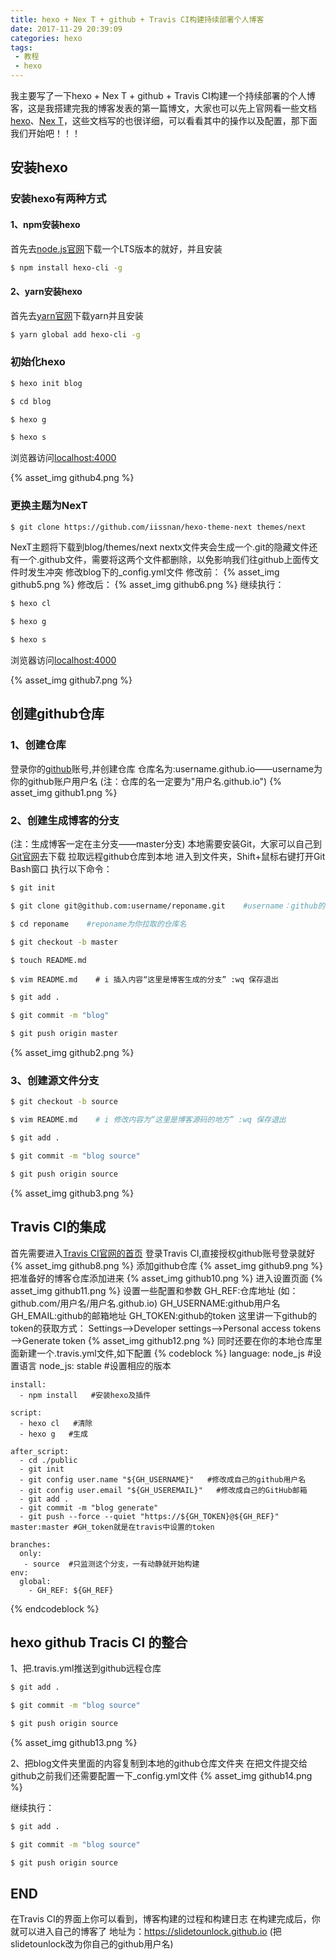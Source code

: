 ```yaml
---
title: hexo + Nex T + github + Travis CI构建持续部署个人博客
date: 2017-11-29 20:39:09
categories: hexo
tags: 
 - 教程 
 - hexo
---
```

我主要写了一下hexo + Nex T + github + Travis CI构建一个持续部署的个人博客，这是我搭建完我的博客发表的第一篇博文，大家也可以先上官网看一些文档[hexo](https://hexo.io/zh-cn/docs/)、[Nex T](http://theme-next.iissnan.com/)，这些文档写的也很详细，可以看看其中的操作以及配置，那下面我们开始吧！！！

## 安装hexo

### 安装hexo有两种方式

#### 1、npm安装hexo

首先去[node.js官网](https://nodejs.org/zh-cn/)下载一个LTS版本的就好，并且安装

``` bash
$ npm install hexo-cli -g
```

#### 2、yarn安装hexo

首先去[yarn官网](https://yarnpkg.com/zh-Hans/)下载yarn并且安装

``` bash
$ yarn global add hexo-cli -g
```

### 初始化hexo

``` bash
$ hexo init blog
```
``` bash
$ cd blog
```
``` bash
$ hexo g
```
``` bash
$ hexo s
```

浏览器访问[localhost:4000](localhost:4000)

{% asset_img github4.png %}

### 更换主题为NexT

``` bash
$ git clone https://github.com/iissnan/hexo-theme-next themes/next
```
NexT主题将下载到blog/themes/next
nextx文件夹会生成一个.git的隐藏文件还有一个.github文件，需要将这两个文件都删除，以免影响我们往github上面传文件时发生冲突
修改blog下的_config.yml文件
修改前：
{% asset_img github5.png %}
修改后：
{% asset_img github6.png %}
继续执行：
``` bash
$ hexo cl
```
``` bash
$ hexo g
```
``` bash
$ hexo s
```

浏览器访问[localhost:4000](localhost:4000)

{% asset_img github7.png %}

## 创建github仓库

### 1、创建仓库
登录你的[github](https://github.com/)账号,并创建仓库
仓库名为:username.github.io——username为你的github账户用户名
(注：仓库的名一定要为"用户名.github.io")
{% asset_img github1.png %} 

### 2、创建生成博客的分支
(注：生成博客一定在主分支——master分支)
本地需要安装Git，大家可以自己到[Git官网](https://git-scm.com/)去下载
拉取远程github仓库到本地
进入到文件夹，Shift+鼠标右键打开Git Bash窗口
执行以下命令：
``` bash
$ git init
```
``` bash
$ git clone git@github.com:username/reponame.git    #username：github的账户名，reponame：仓库名
```
``` bash
$ cd reponame    #reponame为你拉取的仓库名
```
``` bash
$ git checkout -b master
```
``` bash
$ touch README.md
```
``` base
$ vim README.md    # i 插入内容“这里是博客生成的分支” :wq 保存退出
```
``` bash
$ git add .
```
``` bash
$ git commit -m "blog"
```
``` bash
$ git push origin master
```
{% asset_img github2.png %}

### 3、创建源文件分支
``` bash
$ git checkout -b source
```
``` bash
$ vim README.md    # i 修改内容为“这里是博客源码的地方” :wq 保存退出
```
``` bash
$ git add .
```
``` bash
$ git commit -m "blog source"
```
``` bash
$ git push origin source
```
{% asset_img github3.png %}

## Travis CI的集成
首先需要进入[Travis CI官网的首页](https://www.travis-ci.org/)
登录Travis CI,直接授权github账号登录就好
{% asset_img github8.png %}
添加github仓库
{% asset_img github9.png %}
把准备好的博客仓库添加进来
{% asset_img github10.png %}
进入设置页面
{% asset_img github11.png %}
设置一些配置和参数
GH_REF:仓库地址 (如：github.com/用户名/用户名.github.io)
GH_USERNAME:github用户名
GH_EMAIL:github的邮箱地址
GH_TOKEN:github的token
这里讲一下github的token的获取方式：
Settings——>Developer settings——>Personal access tokens——>Generate token
{% asset_img github12.png %}
同时还要在你的本地仓库里面新建一个.travis.yml文件,如下配置
{% codeblock %}
    language: node_js   #设置语言
    node_js: stable     #设置相应的版本
    
    install:
      - npm install   #安装hexo及插件
    
    script:
      - hexo cl   #清除
      - hexo g   #生成
    
    after_script:
      - cd ./public
      - git init
      - git config user.name "${GH_USERNAME}"   #修改成自己的github用户名
      - git config user.email "${GH_USEREMAIL}"   #修改成自己的GitHub邮箱
      - git add .
      - git commit -m "blog generate"
      - git push --force --quiet "https://${GH_TOKEN}@${GH_REF}" master:master #GH_token就是在travis中设置的token
    
    branches:
      only:
       - source  #只监测这个分支，一有动静就开始构建
    env:
      global:
        - GH_REF: ${GH_REF}
{% endcodeblock %}
## hexo github Tracis CI 的整合
1、把.travis.yml推送到github远程仓库
``` bash
$ git add .
```
``` bash
$ git commit -m "blog source"
```
``` bash
$ git push origin source
```
{% asset_img github13.png %}

2、把blog文件夹里面的内容复制到本地的github仓库文件夹
在把文件提交给github之前我们还需要配置一下_config.yml文件
{% asset_img github14.png %}


继续执行：
``` bash
$ git add .
```
``` bash
$ git commit -m "blog source"
```
``` bash
$ git push origin source
```

## END
在Travis CI的界面上你可以看到，博客构建的过程和构建日志
在构建完成后，你就可以进入自己的博客了
地址为：https://slidetounlock.github.io (把slidetounlock改为你自己的github用户名)














